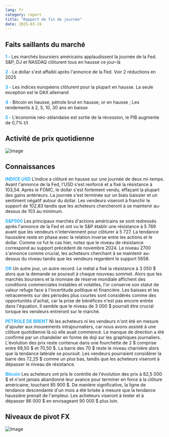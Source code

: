 ```yaml
---
lang: fr
category: report
title: "Rapport de fin de journée"
date: 2025-03-19
---
```



<h2>Faits saillants du marché</h2>
<strong style="color: #2caef7;">1 - </strong> Les marchés boursiers américains applaudissent la journée de la Fed. S&P, DJ et NASDAQ clôturent tous en hausse ce jour-là

<strong style="color: #2caef7;">2 - </strong> Le dollar s'est affaibli après l'annonce de la Fed. Voir 2 réductions en 2025

<strong style="color: #2caef7;">3 - </strong> Les indices européens clôturent pour la plupart en hausse. La seule exception est le DAX allemand

<strong style="color: #2caef7;">4 - </strong> Bitcoin en hausse, pétrole brut en hausse, or en hausse ; Les rendements à 2, 5, 10, 30 ans en baisse

<strong style="color: #2caef7;">5 - </strong> L'économie néo-zélandaise est sortie de la récession, le PIB augmente de 0,7% t/t



<h2>Activité de prix quotidienne</h2>
<img src="https://markleighedu.github.io/img/Mar-2025/19-Mar-2025/price.jpg" alt="Image"/>

<h2>Connaissances</h2>
<strong style="color: #2caef7;">INDICE USD</strong> L'indice a clôturé en hausse sur une journée de deux mi-temps. Avant l'annonce de la Fed, l'USD s'est renforcé et a fixé la résistance à 103,54. Après le FOMC, le dollar s'est fortement vendu, effaçant la plupart des gains antérieurs. La journée s'est terminée sur un biais baissier et un sentiment négatif autour du dollar. Les vendeurs viseront à franchir le support de 102,83 tandis que les acheteurs chercheront à se maintenir au-dessus de 103 au minimum.

<strong style="color: #2caef7;">S&P500</strong> Les principaux marchés d'actions américains se sont redressés après l'annonce de la Fed et ont vu le S&P établir une résistance à 5 769 avant que les vendeurs n'interviennent pour clôturer à 5 727. La tendance haussière reste en phase avec la relation inverse entre les actions et le dollar. Comme ce fut le cas hier, notez que le niveau de résistance correspond au support précédent de novembre 2024. Le niveau 2700 s'annonce comme crucial, les acheteurs cherchant à se maintenir au-dessus du niveau tandis que les vendeurs regardent le support 5658. 

<strong style="color: #2caef7;">OR</strong> Un autre jour, un autre record. Le métal a fixé la résistance à 3 050 $ alors que la demande se poursuit à chaque nouveau sommet. Alors que les marchés boursiers et la monnaie de réserve mondiale affichent des conditions commerciales instables et volatiles, l'or conserve son statut de valeur refuge face à l'incertitude politique et financière. Les baisses et les retracements sur des périodes plus courtes sont considérés comme des opportunités d'achat, car la prise de bénéfices n'est pas encore entrée dans l'équation. Il semble que le niveau de 3 000 $ pourrait être crucial lorsque les vendeurs entreront sur le marché.  

<strong style="color: #2caef7;">PÉTROLE DE BRENT</strong> Ni les acheteurs ni les vendeurs n'ont été en mesure d'ajouter aux mouvements intrajournaliers, car nous avons assisté à une clôture quotidienne là où elle avait commencé. Le manque de direction a été confirmé par un chandelier en forme de doji sur les graphiques journaliers. L'évolution des prix reste contenue dans une fourchette de 2 $ comprise entre 69,50 $ et 70,50 $. La barre des 70 $ reste le niveau charnière alors que la tendance latérale se poursuit. Les vendeurs pourraient considérer la barre des 72,25 $ comme un plus bas, tandis que les acheteurs viseront à dépasser le niveau de résistance.

<strong style="color: #2caef7;">Bitcoin</strong> Les acheteurs ont pris le contrôle de l'évolution des prix à 82,5 000 $ et n'ont jamais abandonné leur avance pour terminer en force à la clôture américaine, touchant 85 900 $. De manière significative, la ligne de tendance descendante d'un mois a été brisée à mesure que la tendance haussière prenait de l'ampleur. Les acheteurs viseront à tester et à dépasser 86 000 $ en envisageant 90 000 $ plus loin. 



<h2>Niveaux de pivot FX</h2>
<img src="https://markleighedu.github.io/img/Mar-2025/19-Mar-2025/pivot.jpg" alt="Image"/>